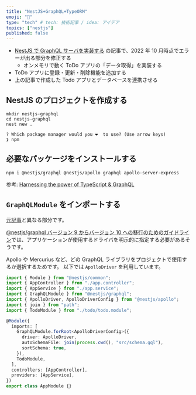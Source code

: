 ```yaml
---
title: "NestJS+GraphQL+TypeORM"
emoji: "🐥"
type: "tech" # tech: 技術記事 / idea: アイデア
topics: ["nestjs"]
published: false
---
```


- [NestJS で GraphQL サーバを実装する](https://zenn.dev/hakushun/articles/7daac74ae9af25) の記事で、2022 年 10 月時点でエラーが出る部分を修正する
  - オンメモリで動く ToDo アプリの「データ取得」を実装する
- ToDo アプリに登録・更新・削除機能を追加する
- 上の記事で作成した Todo アプリとデータベースを連携させる

## NestJS のプロジェクトを作成する

```console
mkdir nestjs-graphql
cd nestjs-graphql
nest new .

? Which package manager would you ❤️  to use? (Use arrow keys)
❯ npm
```

## 必要なパッケージをインストールする

```console
npm i @nestjs/graphql @nestjs/apollo graphql apollo-server-express
```

参考: [Harnessing the power of TypeScript & GraphQL](https://docs.nestjs.com/graphql/quick-start)

## `GraphQLModule` をインポートする

[元記事](<(https://zenn.dev/hakushun/articles/7daac74ae9af25)>)と異なる部分です。

[@nestjs/graphql バージョン 9 からバージョン 10 への移行のためのガイドライン](https://docs.nestjs.com/graphql/migration-guide)では、アプリケーションが使用するドライバを明示的に指定する必要があるそうです。

Apollo や Mercurius など、どの GraphQL ライブラリをプロジェクトで使用するか選択するためです。
以下では `ApolloDriver` を利用しています。

```ts title=src/app.module.ts
import { Module } from "@nestjs/common";
import { AppController } from "./app.controller";
import { AppService } from "./app.service";
import { GraphQLModule } from "@nestjs/graphql";
import { ApolloDriver, ApolloDriverConfig } from "@nestjs/apollo";
import { join } from "path";
import { TodoModule } from "./todo/todo.module";

@Module({
  imports: [
    GraphQLModule.forRoot<ApolloDriverConfig>({
      driver: ApolloDriver,
      autoSchemaFile: join(process.cwd(), "src/schema.gql"),
      sortSchema: true,
    }),
    TodoModule,
  ],
  controllers: [AppController],
  providers: [AppService],
})
export class AppModule {}
```
